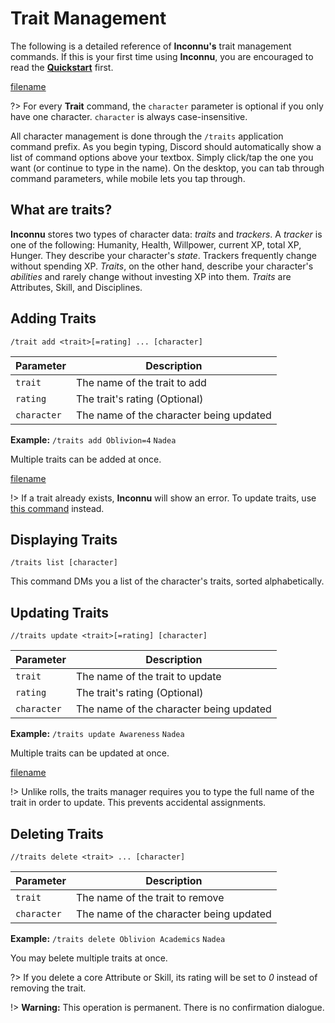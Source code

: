 # Trait Management

The following is a detailed reference of **Inconnu's** trait management commands. If this is your first time using **Inconnu**, you are encouraged to read the **[Quickstart](quickstart.md)** first.

[filename](includes/parameter-style.md ':include')

?> For every **Trait** command, the `character` parameter is optional if you only have one character. `character` is always case-insensitive.

All character management is done through the `/traits` application command prefix. As you begin typing, Discord should automatically show a list of command options above your textbox. Simply click/tap the one you want (or continue to type in the name). On the desktop, you can tab through command parameters, while mobile lets you tap through.

## What are traits?

**Inconnu** stores two types of character data: *traits* and *trackers*. A *tracker* is one of the following: Humanity, Health, Willpower, current XP, total XP, Hunger. They describe your character's *state*. Trackers frequently change without spending XP. *Traits*, on the other hand, describe your character's *abilities* and rarely change without investing XP into them. *Traits* are Attributes, Skill, and Disciplines.

## Adding Traits

```
/trait add <trait>[=rating] ... [character]

```

| Parameter   | Description                                               |
|-------------|-----------------------------------------------------------|
| `trait`     | The name of the trait to add                              |
| `rating`    | The trait's rating (Optional)                             |
| `character` | The name of the character being updated                   |

**Example:** `/traits add Oblivion=4` `Nadea`

Multiple traits can be added at once.

[filename](includes/incognito-mode.md ':include')

!> If a trait already exists, **Inconnu** will show an error. To update traits, use [this command](#updating-traits) instead.

## Displaying Traits

```
/traits list [character]

```

This command DMs you a list of the character's traits, sorted alphabetically.

## Updating Traits

```
//traits update <trait>[=rating] [character]

```

| Parameter   | Description                                               |
|-------------|-----------------------------------------------------------|
| `trait`     | The name of the trait to update                           |
| `rating`    | The trait's rating (Optional)                             |
| `character` | The name of the character being updated                   |

**Example:** `/traits update Awareness` `Nadea`

Multiple traits can be updated at once.

[filename](includes/incognito-mode.md ':include')

!> Unlike rolls, the traits manager requires you to type the full name of the trait in order to update. This prevents accidental assignments.

## Deleting Traits

```
//traits delete <trait> ... [character]

```

| Parameter   | Description                                               |
|-------------|-----------------------------------------------------------|
| `trait`     | The name of the trait to remove                           |
| `character` | The name of the character being updated                   |

**Example:** `/traits delete Oblivion Academics` `Nadea`

You may belete multiple traits at once.

?> If you delete a core Attribute or Skill, its rating will be set to *0* instead of removing the trait.

!> **Warning:** This operation is permanent. There is no confirmation dialogue.
